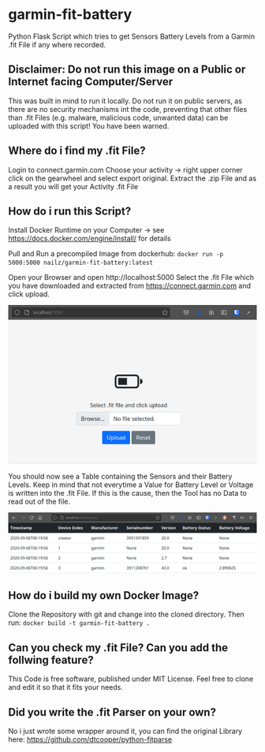 # garmin-fit-battery
Python Flask Script which tries to get Sensors Battery Levels from a Garmin .fit File if any where recorded.

## Disclaimer: Do not run this image on a Public or Internet facing Computer/Server
This was built in mind to run it locally. Do not run it on public servers, as there are no security mechanisms int the code, preventing that other files than .fit Files (e.g. malware, malicious code, unwanted data) can be uploaded with this script! You have been warned.

## Where do i find my .fit File?
Login to connect.garmin.com
Choose your activity -> right upper corner click on the gearwheel and select export original.
Extract the .zip File and as a result you will get your Activity .fit File

## How do i run this Script?
Install Docker Runtime on your Computer -> see https://docs.docker.com/engine/install/ for details

Pull and Run a precompiled Image from dockerhub:
`docker run -p 5000:5000 nailz/garmin-fit-battery:latest`

Open your Browser and open http://localhost:5000
Select the .fit File which you have downloaded and extracted from https://connect.garmin.com and click upload.

![Upload Form](https://raw.githubusercontent.com/awokurka/garmin-fit-battery/master/static/index.png "Upload .fit")

You should now see a Table containing the Sensors and their Battery Levels. Keep in mind that not everytime a Value for Battery Level or Voltage is written into the .fit File. If this is the cause, then the Tool has no Data to read out of the file.

![Result Table](https://raw.githubusercontent.com/awokurka/garmin-fit-battery/master/static/content.png "Result Table")

## How do i build my own Docker Image?
Clone the Repository with git and change into the cloned directory. Then run:
`docker build -t garmin-fit-battery .`

## Can you check my .fit File? Can you add the follwing feature?
This Code is free software, published under MIT License. Feel free to clone and edit it so that it fits your needs.

## Did you write the .fit Parser on your own?
No i just wrote some wrapper around it, you can find the original Library here: https://github.com/dtcooper/python-fitparse

